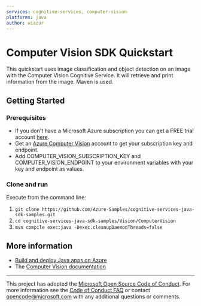 ```yaml
---
services: cognitive-services, computer-vision
platforms: java
author: wiazur
---
```


# Computer Vision SDK Quickstart

This quickstart uses image classification and object detection on an image with the Computer Vision Cognitive Service. It will retrieve and print information from the image. Maven is used.

## Getting Started

### Prerequisites
- If you don't have a Microsoft Azure subscription you can get a FREE trial account [here](http://go.microsoft.com/fwlink/?LinkId=330212).
- Get an [Azure Computer Vision](https://azure.microsoft.com/en-us/services/cognitive-services/computer-vision/) account to get your subscription key and endpoint.
- Add COMPUTER_VISION_SUBSCRIPTION_KEY and COMPUTER_VISION_ENDPOINT to your environment variables with your key and endpoint as values.

### Clone and run

Execute from the command line:

1. `git clone https://github.com/Azure-Samples/cognitive-services-java-sdk-samples.git`
1. `cd cognitive-services-java-sdk-samples/Vision/ComputerVision`
1. `mvn compile exec:java -Dexec.cleanupDaemonThreads=false`

## More information 

- [Build and deploy Java apps on Azure](http://azure.com/java)
- The [Computer Vision documentation](https://docs.microsoft.com/en-us/azure/cognitive-services/computer-vision/index)

---

This project has adopted the [Microsoft Open Source Code of Conduct](https://opensource.microsoft.com/codeofconduct/). For more information see the [Code of Conduct FAQ](https://opensource.microsoft.com/codeofconduct/faq/) or contact [opencode@microsoft.com](mailto:opencode@microsoft.com) with any additional questions or comments.
